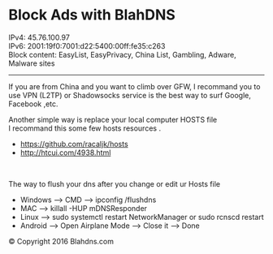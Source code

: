 <h1> Block Ads with BlahDNS </h1>
IPv4: 45.76.100.97 <br>
IPv6: 2001:19f0:7001:d22:5400:00ff:fe35:c263
<br>
Block content: EasyList, EasyPrivacy, China List, Gambling, Adware, Malware sites


<hr>

<p> If you are from China and you want to climb over GFW, I recommand you to use VPN (L2TP) or Shadowsocks service is the best way to surf Google, Facebook ,etc.</p>
<p> Another simple way is replace your local computer HOSTS file <br> I recommand this some few hosts resources .<br>
<ul>
<li><a href="https://github.com/racaljk/hosts">https://github.com/racaljk/hosts</a></li>
<li><a href="http://htcui.com/4938.html">http://htcui.com/4938.html</a></li>
</ul>
<br>
<p> The way to flush your dns after you change or edit ur Hosts file </p>
<ul>
<li> Windows --> CMD --> ipconfig /flushdns </li>
<li> MAC --> killall -HUP mDNSResponder </li>
<li> Linux --> sudo systemctl restart NetworkManager or sudo rcnscd restart </li>
<li> Android --> Open Airplane Mode --> Close it --> Done </li>
</ul>

<p>&copy; Copyright 2016 Blahdns.com </p>

